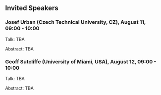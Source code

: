## Invited Speakers

### Josef Urban (Czech Technical University, CZ), August 11, 09:00 - 10:00


Talk: TBA

Abstract: TBA

### Geoff Sutcliffe (University of Miami, USA), August 12, 09:00 - 10:00

Talk: TBA

Abstract: TBA


